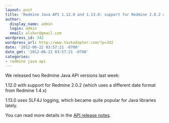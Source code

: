 ```yaml
---
layout: post
title: 'Redmine Java API 1.12.0 and 1.13.0: support for Redmine 2.0.2 and better logging'
author:
  display_name: admin
  login: admin
  email: alskor@gmail.com
wordpress_id: 342
wordpress_url: http://www.taskadapter.com/?p=342
date: '2012-06-22 03:57:21 -0700'
date_gmt: '2012-06-22 03:57:21 -0700'
categories:
- redmine java api
---
```

<p>We released two Redmine Java API versions last week:</p>
<p>1.12.0 with support for Redmine 2.0.2 (which uses a different date format from Redmine 1.4.x)</p>
<p>1.13.0 uses SLF4J logging, which became quite popular for Java libraries lately.</p>
<p>You can read more details in the <a href="https://github.com/taskadapter/redmine-java-api/wiki/Release-notes">API release notes</a>.</p>
